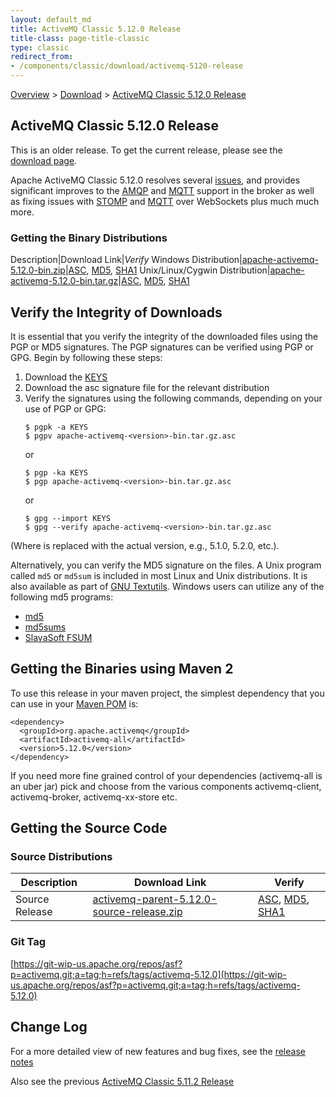 ```yaml
---
layout: default_md
title: ActiveMQ Classic 5.12.0 Release 
title-class: page-title-classic
type: classic
redirect_from:
- /components/classic/download/activemq-5120-release
---
```


[Overview](overview) > [Download](download) > [ActiveMQ Classic 5.12.0 Release](activemq-5120-release)

ActiveMQ Classic 5.12.0 Release
-----------------------

<div class="alert alert-warning">
  This is an older release. To get the current release, please see the <a href="{{site.baseurl}}/components/classic/download" class="alert-link">download page</a>.
</div>

Apache ActiveMQ Classic 5.12.0 resolves several [issues](https://issues.apache.org/jira/secure/ReleaseNote.jspa?projectId=12311210&version=12329258), and provides significant improves to the [AMQP](amqp) and [MQTT](ProtocolsConnectivity/Protocols/Connectivity/Protocols/mqtt) support in the broker as well as fixing issues with [STOMP](stomp) and [MQTT](ProtocolsConnectivity/Protocols/Connectivity/Protocols/mqtt) over WebSockets plus much much more.

### Getting the Binary Distributions

Description|Download Link|_Verify_
Windows Distribution|[apache-activemq-5.12.0-bin.zip](https://archive.apache.org/dist/activemq/5.12.0/apache-activemq-5.12.0-bin.zip)|[ASC](https://archive.apache.org/dist/activemq/5.12.0/apache-activemq-5.12.0-bin.zip.asc), [MD5](https://archive.apache.org/dist/activemq/5.12.0/apache-activemq-5.12.0-bin.zip.md5), [SHA1](https://archive.apache.org/dist/activemq/5.12.0/apache-activemq-5.12.0-bin.zip.sha1)
Unix/Linux/Cygwin Distribution|[apache-activemq-5.12.0-bin.tar.gz](https://archive.apache.org/dist/activemq/5.12.0/apache-activemq-5.12.0-bin.tar.gz)|[ASC](https://archive.apache.org/dist/activemq/5.12.0/apache-activemq-5.12.0-bin.tar.gz.asc), [MD5](https://archive.apache.org/dist/activemq/5.12.0/apache-activemq-5.12.0-bin.tar.gz.md5), [SHA1](https://archive.apache.org/dist/activemq/5.12.0/apache-activemq-5.12.0-bin.tar.gz.sha1)

Verify the Integrity of Downloads
---------------------------------

It is essential that you verify the integrity of the downloaded files using the PGP or MD5 signatures. The PGP signatures can be verified using PGP or GPG. Begin by following these steps:

1.  Download the [KEYS](http://www.apache.org/dist/activemq/KEYS)
2.  Download the asc signature file for the relevant distribution
3.  Verify the signatures using the following commands, depending on your use of PGP or GPG:
    ```
    $ pgpk -a KEYS
    $ pgpv apache-activemq-<version>-bin.tar.gz.asc
    ```
    or
    ```
    $ pgp -ka KEYS
    $ pgp apache-activemq-<version>-bin.tar.gz.asc
    ```
    or
    ```
    $ gpg --import KEYS
    $ gpg --verify apache-activemq-<version>-bin.tar.gz.asc
    ```

(Where <version> is replaced with the actual version, e.g., 5.1.0, 5.2.0, etc.).

Alternatively, you can verify the MD5 signature on the files. A Unix program called `md5` or `md5sum` is included in most Linux and Unix distributions. It is also available as part of [GNU Textutils](http://www.gnu.org/software/textutils/textutils.html). Windows users can utilize any of the following md5 programs:

*   [md5](http://www.fourmilab.ch/md5/)
*   [md5sums](http://www.pc-tools.net/win32/md5sums/)
*   [SlavaSoft FSUM](http://www.slavasoft.com/fsum/)

Getting the Binaries using Maven 2
----------------------------------

To use this release in your maven project, the simplest dependency that you can use in your [Maven POM](http://maven.apache.org/guides/introduction/introduction-to-the-pom.html) is:
```
<dependency>
  <groupId>org.apache.activemq</groupId>
  <artifactId>activemq-all</artifactId>
  <version>5.12.0</version>
</dependency>
```
If you need more fine grained control of your dependencies (activemq-all is an uber jar) pick and choose from the various components activemq-client, activemq-broker, activemq-xx-store etc.

Getting the Source Code
-----------------------

### Source Distributions

Description|Download Link|Verify
---|---|---
Source Release|[activemq-parent-5.12.0-source-release.zip](http://www.apache.org/dyn/closer.cgi?path=/activemq/5.12.0/activemq-parent-5.12.0-source-release.zip)|[ASC](https://www.apache.org/dist/activemq/5.12.0/activemq-parent-5.12.0-source-release.zip.asc), [MD5](https://www.apache.org/dist/activemq/5.12.0/activemq-parent-5.12.0-source-release.zip.md5), [SHA1](https://www.apache.org/dist/activemq/5.12.0/activemq-parent-5.12.0-source-release.zip.sha1)

### Git Tag

[https://git-wip-us.apache.org/repos/asf?p=activemq.git;a=tag;h=refs/tags/activemq-5.12.0](https://git-wip-us.apache.org/repos/asf?p=activemq.git;a=tag;h=refs/tags/activemq-5.12.0)

Change Log
----------

For a more detailed view of new features and bug fixes, see the [release notes](https://issues.apache.org/jira/secure/ReleaseNote.jspa?projectId=12311210&version=12329258)

Also see the previous [ActiveMQ Classic 5.11.2 Release](activemq-5112-release)

